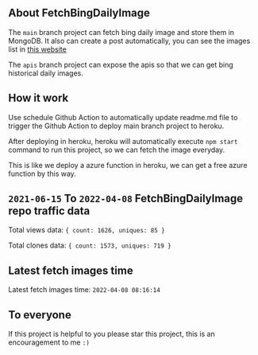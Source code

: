 ## About FetchBingDailyImage

The `main` branch project can fetch bing daily image and store them in MongoDB.
It also can create a post automatically, you can see the images list in [this website](https://oursalbum.netlify.app)

The `apis` branch project can expose the apis so that we can get bing historical daily images.

## How it work

Use schedule Github Action to automatically update readme.md file to trigger the Github Action to deploy main branch project to heroku.

After deploying in heroku, heroku will automatically execute `npm start` command to run this project, so we can fetch the image everyday.

This is like we deploy a azure function in heroku, we can get a free azure function by this way.

## `2021-06-15` To `2022-04-08` FetchBingDailyImage repo traffic data

Total views data: `{ count: 1626, uniques: 85 }`

Total clones data: `{ count: 1573, uniques: 719 }`

## Latest fetch images time

Latest fetch images time: `2022-04-08 08:16:14`

## To everyone

If this project is helpful to you please star this project, this is an encouragement to me `:)`



